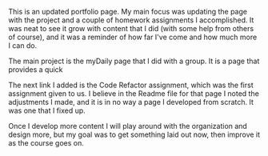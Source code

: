 This is an updated portfolio page. My main focus was updating the page with the project and a couple of homework assignments I accomplished. It was neat to see it grow with content that I did (with some help from others of course), and it was a reminder of how far I've come and how much more I can do.

The main project is the myDaily page that I did with a group. It is a page that provides a quick

The next link I added is the Code Refactor assignment, which was the first assignment given to us. I believe in the Readme file for that page I noted the adjustments I made, and it is in no way a page I developed from scratch. It was one that I fixed up.

Once I develop more content I will play around with the organization and design more, but my goal was to get something laid out now, then improve it as the course goes on.